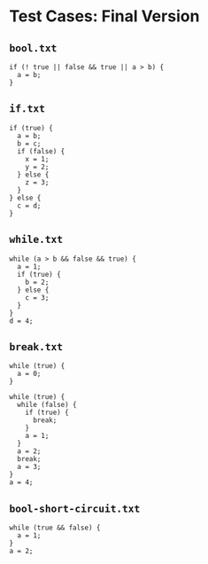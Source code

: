 # Test Cases: Final Version

## `bool.txt`
```
if (! true || false && true || a > b) {
  a = b;
}
```

## `if.txt`
```
if (true) {
  a = b;
  b = c;
  if (false) {
    x = 1;
    y = 2;
  } else {
    z = 3;
  }
} else {
  c = d;
}
```

## `while.txt`
```
while (a > b && false && true) {
  a = 1;
  if (true) {
    b = 2;
  } else {
    c = 3;
  }
}
d = 4;
```

## `break.txt`
```
while (true) {
  a = 0;
}

while (true) {
  while (false) {
    if (true) {
      break;
    }
    a = 1;
  }
  a = 2;
  break;
  a = 3;
}
a = 4;
```

## `bool-short-circuit.txt`
```
while (true && false) {
  a = 1;
}
a = 2;
```
